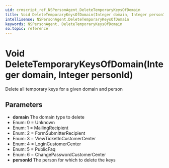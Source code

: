 ```yaml
---
uid: crmscript_ref_NSPersonAgent_DeleteTemporaryKeysOfDomain
title: Void DeleteTemporaryKeysOfDomain(Integer domain, Integer personId)
intellisense: NSPersonAgent.DeleteTemporaryKeysOfDomain
keywords: NSPersonAgent, DeleteTemporaryKeysOfDomain
so.topic: reference
---
```


# Void DeleteTemporaryKeysOfDomain(Integer domain, Integer personId)

Delete all temporary keys for a given domain and person

## Parameters

* **domain** The domain type to delete
* Enum: 0 = Unknown
* Enum: 1 = MailingRecipient
* Enum: 2 = FormSubmitterRecipient
* Enum: 3 = ViewTicketInCustomerCenter
* Enum: 4 = LoginCustomerCenter
* Enum: 5 = PublicFaq
* Enum: 6 = ChangePasswordCustomerCenter
* **personId** The person for which to delete the keys
